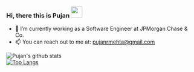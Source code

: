 ### Hi, there this is Pujan <img src="https://media.giphy.com/media/hvRJCLFzcasrR4ia7z/giphy.gif" width="30px">

<!--
**pujanm/pujanm** is a ✨ _special_ ✨ repository because its `README.md` (this file) appears on your GitHub profile.

Here are some ideas to get you started:

- 🔭 I’m currently working on ...
- 🌱 I’m currently learning ...
- 👯 I’m looking to collaborate on ...
- 🤔 I’m looking for help with ...
- 💬 Ask me about ...
- 📫 How to reach me: ...
- 😄 Pronouns: ...
- ⚡ Fun fact: ...
-->
- 🔭 I’m currently working as a Software Engineer at JPMorgan Chase & Co.
- 📫 You can reach out to me at: pujanrmehta@gmail.com

![Pujan's github stats](https://github-readme-stats.vercel.app/api?username=pujanm&show_icons=true&theme=tokyonight) <br>
[![Top Langs](https://github-readme-stats.vercel.app/api/top-langs/?username=pujanm)](https://github.com/anuraghazra/github-readme-stats)
